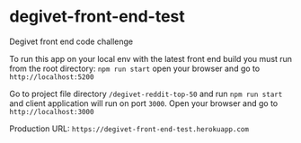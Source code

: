 # degivet-front-end-test

Degivet front end code challenge

To run this app on your local env with the latest front end build you must run from the root directory:
`npm run start`
open your browser and go to `http://localhost:5200`

Go to project file directory `/degivet-reddit-top-50` and run `npm run start` and client application will run on port `3000`.
Open your browser and go to `http://localhost:3000`

Production URL: `https://degivet-front-end-test.herokuapp.com`

